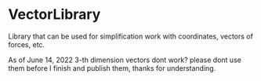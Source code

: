 # VectorLibrary
Library that can be used for simplification work with coordinates, vectors of forces, etc.

As of June 14, 2022 3-th dimension vectors dont work? please dont use them before I finish and publish them, thanks for understanding.
